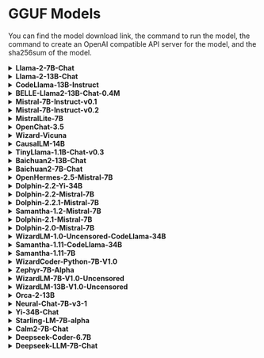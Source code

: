 # GGUF Models

You can find the model download link, the command to run the model, the command to create an OpenAI compatible API server for the model, and the sha256sum of the model.

<details>
<summary> <b>Llama-2-7B-Chat</b> </summary>
<hr/>
<b>Download the model</b>

```console
curl -LO https://huggingface.co/second-state/Llama-2-7B-Chat-GGUF/resolve/main/llama-2-7b-chat.Q5_K_M.gguf
```

Please check the sha256sum of the Downloaded model file to make sure it is correct.

```
shasum -a 256 llama-2-7b-chat.Q5_K_M.gguf
output: e0b99920cf47b94c78d2fb06a1eceb9ed795176dfa3f7feac64629f1b52b997f llama-2-7b-chat.Q5_K_M.gguf
```

<b>Chat with the model on the CLI</b>

```console
curl -LO https://github.com/second-state/llama-utils/raw/main/chat/llama-chat.wasm
wasmedge --dir .:. --nn-preload default:GGML:AUTO:llama-2-7b-chat.Q5_K_M.gguf llama-chat.wasm -p llama-2-chat
```

<b>Chat with the model via a web UI</b>

```console
curl -LO https://github.com/second-state/llama-utils/raw/main/api-server/llama-api-server.wasm
curl -LO https://github.com/second-state/chatbot-ui/releases/download/v0.1.0/chatbot-ui.tar.gz
tar xzf chatbot-ui.tar.gz
rm chatbot-ui.tar.gz

wasmedge --dir .:. --nn-preload default:GGML:AUTO:llama-2-7b-chat.Q5_K_M.gguf llama-api-server.wasm -p llama-2-chat
```

Open your browser to http://localhost:8080 to start the chat!

<b>Send an API request to the server</b>

Test the API server from another terminal using the following command

```
curl -X POST http://localhost:8080/v1/chat/completions -H 'accept:application/json' -H 'Content-Type: application/json' -d '{"messages":[{"role":"system", "content": "You are a helpful assistant."}, {"role":"user", "content": "Who is Robert Oppenheimer?"}], "model":"llama-2-7b-chat"}'
```
</details>

<details>
<summary> <b>Llama-2-13B-Chat</b> </summary>
<hr/>
<b>Download the model</b>

```
curl -LO https://huggingface.co/second-state/Llama-2-13B-Chat-GGUF/resolve/main/llama-2-13b-chat.Q5_K_M.gguf
```

Please check the sha256sum of the Downloaded model file to make sure it is correct.

```
shasum -a 256 llama-2-13b-chat.Q5_K_M.gguf
output: ef36e090240040f97325758c1ad8e23f3801466a8eece3a9eac2d22d942f548a llama-2-13b-chat.Q5_K_M.gguf
```

<b>Chat with the model on the CLI</b>

```console
curl -LO https://github.com/second-state/llama-utils/raw/main/chat/llama-chat.wasm
wasmedge --dir .:. --nn-preload default:GGML:AUTO:llama-2-13b-chat.Q5_K_M.gguf llama-chat.wasm -p llama-2-chat
```

<b>Chat with the model via a web UI</b>

```console
curl -LO https://github.com/second-state/llama-utils/raw/main/api-server/llama-api-server.wasm
curl -LO https://github.com/second-state/chatbot-ui/releases/download/v0.1.0/chatbot-ui.tar.gz
tar xzf chatbot-ui.tar.gz
rm chatbot-ui.tar.gz

wasmedge --dir .:. --nn-preload default:GGML:AUTO:llama-2-13b-chat.Q5_K_M.gguf llama-api-server.wasm -p llama-2-chat
```

Open your browser to http://localhost:8080 to start the chat!

<b>Send an API request to the server</b>

Test the API server from another terminal using the following command

```
curl -X POST http://localhost:8080/v1/chat/completions -H 'accept:application/json' -H 'Content-Type: application/json' -d '{"messages":[{"role":"system", "content": "You are a helpful assistant."}, {"role":"user", "content": "Who is Robert Oppenheimer?"}], "model":"llama-2-13b-chat"}'
```
</details>

<details>
<summary> <b>CodeLlama-13B-Instruct</b> </summary>
<hr/>
<b>Download the model</b>

```console
curl -LO curl -LO https://huggingface.co/second-state/CodeLlama-13B-Instruct-GGUF/resolve/main/codellama-13b-instruct.Q4_0.gguf
```

Please check the sha256sum of the Downloaded model file to make sure it is correct:

```
shasum -a 256 codellama-13b-instruct.Q4_0.gguf
693021fa3a170a348b0a6104ab7d3a8c523331826a944dc0371fecd922df89dd codellama-13b-instruct.Q4_0.gguf
```

<b>Chat with the model on the CLI</b>

```console
curl -LO https://github.com/second-state/llama-utils/raw/main/chat/llama-chat.wasm
wasmedge --dir .:. --nn-preload default:GGML:AUTO:codellama-13b-instruct.Q4_0.gguf llama-chat.wasm -p codellama-instruct
```

<b>This model isn't suitable for creating a API server</b>
</details>




<details>
<summary> <b>BELLE-Llama2-13B-Chat-0.4M</b> </summary>
<hr/>
<b>Download the model</b>

```console
curl -LO https://huggingface.co/second-state/BELLE-Llama2-13B-Chat-0.4M-GGUF/resolve/main/BELLE-Llama2-13B-Chat-0.4M-ggml-model-q4_0.gguf
```

Please check the sha256sum of the Downloaded model file to make sure it is correct.

```
shasum -a 256 BELLE-Llama2-13B-Chat-0.4M-ggml-model-q4_0.gguf
output: 56879e1fd6ee6a138286730e121f2dba1be51b8f7e261514a594dea89ef32fe7 BELLE-Llama2-13B-Chat-0.4M-ggml-model-q4_0.gguf
```


<b>Chat with the model on the CLI</b>

```console
curl -LO https://github.com/second-state/llama-utils/raw/main/chat/llama-chat.wasm
wasmedge --dir .:. --nn-preload default:GGML:AUTO:BELLE-Llama2-13B-Chat-0.4M-ggml-model-q4_0.gguf llama-chat.wasm -p belle-llama-2-chat
```

<b>Chat with the model via a web UI</b>

```console
curl -LO https://github.com/second-state/llama-utils/raw/main/api-server/llama-api-server.wasm
curl -LO https://github.com/second-state/chatbot-ui/releases/download/v0.1.0/chatbot-ui.tar.gz
tar xzf chatbot-ui.tar.gz
rm chatbot-ui.tar.gz

wasmedge --dir .:. --nn-preload default:GGML:AUTO:BELLE-Llama2-13B-Chat-0.4M-ggml-model-q4_0.gguf llama-api-server.wasm -p belle-llama-2-chat
```

Open your browser to http://localhost:8080 to start the chat!

<b>Send an API request to the server</b>

Test the API server from another terminal using the following command

```
curl -X POST http://localhost:8080/v1/chat/completions -H 'accept:application/json' -H 'Content-Type: application/json' -d '{"messages":[{"role":"system", "content": "You are a helpful assistant."}, {"role":"user", "content": "Who is Robert Oppenheimer?"}], "model":"BELLE-Llama2-13B-Chat"}'
```
</details>


<details>
<summary> <b>Mistral-7B-Instruct-v0.1</b> </summary>
<hr/>
<b>Download the model</b>

```console
curl -LO https://huggingface.co/second-state/Mistral-7B-Instruct-v0.1-GGUF/resolve/main/mistral-7b-instruct-v0.1.Q5_K_M.gguf
```

Please check the sha256sum of the Downloaded model file to make sure it is correct:

```text
shasum -a 256 mistral-7b-instruct-v0.1.Q5_K_M.gguf
output: c4b062ec7f0f160e848a0e34c4e291b9e39b3fc60df5b201c038e7064dbbdcdc mistral-7b-instruct-v0.1.Q5_K_M.gguf

shasum -a 256 mistral-7b-instruct-v0.1.Q4_K_M.gguf
output: 14466f9d658bf4a79f96c3f3f22759707c291cac4e62fea625e80c7d32169991 mistral-7b-instruct-v0.1.Q4_K_M.gguf
```

<b>Chat with the model on the CLI</b>

```console
curl -LO https://github.com/second-state/llama-utils/raw/main/chat/llama-chat.wasm
wasmedge --dir .:. --nn-preload default:GGML:AUTO:mistral-7b-instruct-v0.1.Q5_K_M.gguf llama-chat.wasm -p mistral-instruct-v0.1
```

<b>This model isn't suitable for creating a API server</b>
</details>

<details>
<summary> <b>Mistral-7B-Instruct-v0.2</b> </summary>
<hr/>
<b>Download the model</b>

```console
curl -LO https://huggingface.co/TheBloke/Mistral-7B-Instruct-v0.2-GGUF/resolve/main/mistral-7b-instruct-v0.2.Q4_0.gguf
```

Please check the sha256sum of the Downloaded model file to make sure it is correct:

```text
shasum -a 256 mistral-7b-instruct-v0.2.Q4_0.gguf
output: 25d80b918e4432661726ef408b248005bebefe3f8e1ac722d55d0c5dcf2893e0 mistral-7b-instruct-v0.2.Q4_0.gguf
```

<b>Chat with the model on the CLI</b>

```console
curl -LO https://github.com/second-state/llama-utils/raw/main/chat/llama-chat.wasm
wasmedge --dir .:. --nn-preload default:GGML:AUTO:mistral-7b-instruct-v0.2.Q4_0.gguf llama-chat.wasm -p mistral-instruct
```

<b>This model isn't suitable for creating a API server</b>
</details>

<details>
<summary> <b>MistralLite-7B</b> </summary>
<hr/>
<b>Download the model</b>

```console
curl -LO https://huggingface.co/second-state/MistralLite-7B-GGUF/resolve/main/mistrallite.Q5_K_M.gguf
```

Please check the sha256sum of the Downloaded model file to make sure it is correct.

```
shasum -a 256 mistrallite.Q5_K_M.gguf
output: d06d149c24eea0446ea7aad596aca396fe7f3302441e9375d5bbd3fd9ba8ebea mistrallite.Q5_K_M.gguf
```

<b>Chat with the model on the CLI</b>

```console
curl -LO https://github.com/second-state/llama-utils/raw/main/chat/llama-chat.wasm
wasmedge --dir .:. --nn-preload default:GGML:AUTO:mistrallite.Q5_K_M.gguf llama-chat.wasm -p mistrallite -r '</s>'
```

<b>Chat with the model via a web UI</b>

```console
curl -LO https://github.com/second-state/llama-utils/raw/main/api-server/llama-api-server.wasm
curl -LO https://github.com/second-state/chatbot-ui/releases/download/v0.1.0/chatbot-ui.tar.gz
tar xzf chatbot-ui.tar.gz
rm chatbot-ui.tar.gz

wasmedge --dir .:. --nn-preload default:GGML:AUTO:mistrallite.Q5_K_M.gguf llama-api-server.wasm -p mistrallite -r '</s>'
```

Open your browser to http://localhost:8080 to start the chat!

<b>Send an API request to the server</b>

Test the API server from another terminal using the following command

```
curl -X POST http://localhost:8080/v1/chat/completions -H 'accept:application/json' -H 'Content-Type: application/json' -d '{"messages":[{"role":"system", "content": "You are a helpful assistant."}, {"role":"user", "content": "Who is Robert Oppenheimer?"}], "model":"MistralLite-7B"}'
```
</details>

<details>
<summary> <b>OpenChat-3.5</b> </summary>
<hr/>
<b>Download the model</b>

```console
curl -LO https://huggingface.co/second-state/OpenChat-3.5-GGUF/resolve/main/openchat_3.5.Q5_K_M.gguf
```

Please check the sha256sum of the Downloaded model file to make sure it is correct.

```
shasum -a 256 openchat_3.5.Q5_K_M.gguf
output: 3abf26b0f2ff11394351a23f8d538a1404a2afb69465a6bbaba8836fef51899d openchat_3.5.Q5_K_M.gguf
```

<b>Chat with the model on the CLI</b>

```console
curl -LO https://github.com/second-state/llama-utils/raw/main/chat/llama-chat.wasm
wasmedge --dir .:. --nn-preload default:GGML:AUTO:openchat_3.5.Q5_K_M.gguf llama-chat.wasm -p openchat -r '<|end_of_turn|>'
```

<b>Chat with the model via a web UI</b>

```console
curl -LO https://github.com/second-state/llama-utils/raw/main/api-server/llama-api-server.wasm
curl -LO https://github.com/second-state/chatbot-ui/releases/download/v0.1.0/chatbot-ui.tar.gz
tar xzf chatbot-ui.tar.gz
rm chatbot-ui.tar.gz

wasmedge --dir .:. --nn-preload default:GGML:AUTO:openchat_3.5.Q5_K_M.gguf llama-api-server.wasm -p openchat -r '<|end_of_turn|>'
```

Open your browser to http://localhost:8080 to start the chat!

<b>Send an API request to the server</b>

Test the API server from another terminal using the following command

```
curl -X POST http://localhost:8080/v1/chat/completions -H 'accept:application/json' -H 'Content-Type: application/json' -d '{"messages":[{"role":"system", "content": "You are a helpful assistant."}, {"role":"user", "content": "Who is Robert Oppenheimer?"}], "model":"OpenChat-3.5"}'
```
</details>

<details>
<summary> <b>Wizard-Vicuna</b> </summary>
<hr/>
<b>Download the model</b>

```console
curl -LO https://huggingface.co/second-state/wizard-vicuna-13B-GGUF/resolve/main/wizard-vicuna-13b-ggml-model-q8_0.gguf
```

Please check the sha256sum of the Downloaded model file to make sure it is correct.

```
shasum -a 256 wizard-vicuna-13b-ggml-model-q8_0.gguf
output: 681b6571e624fd211ae81308b573f24f0016f6352252ae98241b44983bb7e756 wizard-vicuna-13b-ggml-model-q8_0.gguf
```

<b>Chat with the model on the CLI</b>

```console
curl -LO https://github.com/second-state/llama-utils/raw/main/chat/llama-chat.wasm
wasmedge --dir .:. --nn-preload default:GGML:AUTO:wizard-vicuna-13b-ggml-model-q8_0.gguf llama-chat.wasm -p vicuna-chat
```

<b>Chat with the model via a web UI</b>

```console
curl -LO https://github.com/second-state/llama-utils/raw/main/api-server/llama-api-server.wasm
curl -LO https://github.com/second-state/chatbot-ui/releases/download/v0.1.0/chatbot-ui.tar.gz
tar xzf chatbot-ui.tar.gz
rm chatbot-ui.tar.gz

wasmedge --dir .:. --nn-preload default:GGML:AUTO:wizard-vicuna-13b-ggml-model-q8_0.gguf llama-api-server.wasm -p vicuna-chat
```

Open your browser to http://localhost:8080 to start the chat!

<b>Send an API request to the server</b>

Test the API server from another terminal using the following command

```
curl -X POST http://localhost:8080/v1/chat/completions -H 'accept:application/json' -H 'Content-Type: application/json' -d '{"messages":[{"role":"system", "content": "You are a helpful assistant."}, {"role":"user", "content": "Who is Robert Oppenheimer?"}], "model":"wizard-vicuna-13B"}'
```
</details>


<details>
<summary> <b>CausalLM-14B</b> </summary>
<hr/>
<b>Download the model</b>

```console
curl -LO https://huggingface.co/second-state/CausalLM-14B-GGUF/resolve/main/causallm_14b.Q5_1.gguf
```

Please check the sha256sum of the Downloaded model file to make sure it is correct.

```
shasum -a 256 causallm_14b.Q5_1.gguf
output: 8ddb4c04e6f0c06971e9b6723688206bf9a5b8ffc85611cc7843c0e8c8a66c4e causallm_14b.Q5_1.gguf
```

<b>Chat with the model on the CLI</b>

```console
curl -LO https://github.com/second-state/llama-utils/raw/main/chat/llama-chat.wasm
wasmedge --dir .:. --nn-preload default:GGML:AUTO:causallm_14b.Q5_1.gguf llama-chat.wasm -p chatml
```

<b>Chat with the model via a web UI</b>

```console
curl -LO https://github.com/second-state/llama-utils/raw/main/api-server/llama-api-server.wasm
curl -LO https://github.com/second-state/chatbot-ui/releases/download/v0.1.0/chatbot-ui.tar.gz
tar xzf chatbot-ui.tar.gz
rm chatbot-ui.tar.gz

wasmedge --dir .:. --nn-preload default:GGML:AUTO:causallm_14b.Q5_1.gguf llama-api-server.wasm -p chatml
```

Open your browser to http://localhost:8080 to start the chat!

<b>Send an API request to the server</b>

Test the API server from another terminal using the following command

```
curl -X POST http://localhost:8080/v1/chat/completions -H 'accept:application/json' -H 'Content-Type: application/json' -d '{"messages":[{"role":"system", "content": "You are a helpful assistant."}, {"role":"user", "content": "Who is Robert Oppenheimer?"}], "model":"CausalLM-14B"}'
```
</details>

<details>
<summary> <b>TinyLlama-1.1B-Chat-v0.3</b> </summary>
<hr/>
<b>Download the model</b>

```console
curl -LO https://huggingface.co/second-state/TinyLlama-1.1B-Chat-v0.3-GGUF/resolve/main/tinyllama-1.1b-chat-v0.3.Q5_K_M.gguf
```

Please check the sha256sum of the Downloaded model file to make sure it is correct.

```
shasum -a 256 tinyllama-1.1b-chat-v0.3.Q5_K_M.gguf
output: 7c255febbf29c97b5d6f57cdf62db2f2bc95c0e541dc72c0ca29786ca0fa5eed
```

<b>Chat with the model on the CLI</b>

```console
curl -LO https://github.com/second-state/llama-utils/raw/main/chat/llama-chat.wasm
wasmedge --dir .:. --nn-preload default:GGML:AUTO:tinyllama-1.1b-chat-v0.3.Q5_K_M.gguf llama-chat.wasm -p chatml
```

<b>Chat with the model via a web UI</b>

```console
curl -LO https://github.com/second-state/llama-utils/raw/main/api-server/llama-api-server.wasm
curl -LO https://github.com/second-state/chatbot-ui/releases/download/v0.1.0/chatbot-ui.tar.gz
tar xzf chatbot-ui.tar.gz
rm chatbot-ui.tar.gz

wasmedge --dir .:. --nn-preload default:GGML:AUTO:tinyllama-1.1b-chat-v0.3.Q5_K_M.gguf llama-api-server.wasm -p chatml
```

Open your browser to http://localhost:8080 to start the chat!

<b>Send an API request to the server</b>

Test the API server from another terminal using the following command

```
curl -X POST http://localhost:8080/v1/chat/completions -H 'accept:application/json' -H 'Content-Type: application/json' -d '{"messages":[{"role":"system", "content": "You are a helpful assistant."}, {"role":"user", "content": "Who is Robert Oppenheimer?"}], "model":"TinyLlama-1.1B-Chat"}'
```
</details>

<details>
<summary> <b>Baichuan2-13B-Chat</b> </summary>
<hr/>
<b>Download the model</b>

```console
curl -LO https://huggingface.co/second-state/Baichuan2-13B-Chat-GGUF/resolve/main/Baichuan2-13B-Chat-ggml-model-q4_0.gguf
```

Please check the sha256sum of the Downloaded model file to make sure it is correct.

```
shasum -a 256 Baichuan2-13B-Chat-ggml-model-q4_0.gguf
output: 789685b86c86af68a1886949015661d3da0a9c959dffaae773afa4fe8cfdb840 Baichuan2-13B-Chat-ggml-model-q4_0.gguf
```

<b>Chat with the model on the CLI</b>

```console
curl -LO https://github.com/second-state/llama-utils/raw/main/chat/llama-chat.wasm
wasmedge --dir .:. --nn-preload default:GGML:AUTO:Baichuan2-13B-Chat-ggml-model-q4_0.gguf llama-chat.wasm -p baichuan-2 -r '用户:'
```

<b>Chat with the model via a web UI</b>

```console
curl -LO https://github.com/second-state/llama-utils/raw/main/api-server/llama-api-server.wasm
curl -LO https://github.com/second-state/chatbot-ui/releases/download/v0.1.0/chatbot-ui.tar.gz
tar xzf chatbot-ui.tar.gz
rm chatbot-ui.tar.gz

wasmedge --dir .:. --nn-preload default:GGML:AUTO:Baichuan2-13B-Chat-ggml-model-q4_0.gguf llama-api-server.wasm -p baichuan-2 -r '用户:'
```

Open your browser to http://localhost:8080 to start the chat!

<b>Send an API request to the server</b>

Test the API server from another terminal using the following command

```
curl -X POST http://localhost:8080/v1/chat/completions -H 'accept:application/json' -H 'Content-Type: application/json' -d '{"messages":[{"role":"system", "content": "You are a helpful assistant."}, {"role":"user", "content": "李白是谁"}], "model":"Baichuan2-13B-Chat"}'
```
</details>

<details>
<summary> <b>Baichuan2-7B-Chat</b> </summary>
<hr/>
<b>Download the model</b>

```console
curl -LO https://huggingface.co/second-state/Baichuan2-7B-Chat-GGUF/resolve/main/Baichuan2-7B-Chat-ggml-model-q4_0.gguf
```

Please check the sha256sum of the Downloaded model file to make sure it is correct.

```
shasum -a 256 Baichuan2-7B-Chat-ggml-model-q4_0.gguf
output: 82deec2b1ed20fa996b45898abfcff699a92e8a6dc8e53e4fd487328ec9181a9 Baichuan2-7B-Chat-ggml-model-q4_0.gguf
```

<b>Chat with the model on the CLI</b>

```console
curl -LO https://github.com/second-state/llama-utils/raw/main/chat/llama-chat.wasm
wasmedge --dir .:. --nn-preload default:GGML:AUTO:Baichuan2-7B-Chat-ggml-model-q4_0.gguf llama-chat.wasm -p baichuan-2 -r '用户:'
```

<b>Chat with the model via a web UI</b>

```console
curl -LO https://github.com/second-state/llama-utils/raw/main/api-server/llama-api-server.wasm
curl -LO https://github.com/second-state/chatbot-ui/releases/download/v0.1.0/chatbot-ui.tar.gz
tar xzf chatbot-ui.tar.gz
rm chatbot-ui.tar.gz

wasmedge --dir .:. --nn-preload default:GGML:AUTO:Baichuan2-7B-Chat-ggml-model-q4_0.gguf llama-api-server.wasm -p baichuan-2 -r '用户:'
```

Open your browser to http://localhost:8080 to start the chat!

<b>Send an API request to the server</b>

Test the API server from another terminal using the following command

```
shasum -a 256 Baichuan2-7B-Chat-ggml-model-q4_0.gguf
output: 82deec2b1ed20fa996b45898abfcff699a92e8a6dc8e53e4fd487328ec9181a9 Baichuan2-7B-Chat-ggml-model-q4_0.gguf
```
</details>

<details>
<summary> <b>OpenHermes-2.5-Mistral-7B</b> </summary>
<hr/>
<b>Download the model</b>

```console
curl -LO https://huggingface.co/second-state/OpenHermes-2.5-Mistral-7B-GGUF/resolve/main/openhermes-2.5-mistral-7b.Q5_K_M.gguf
```

Please check the sha256sum of the Downloaded model file to make sure it is correct.

```
shasum -a 256 openhermes-2.5-mistral-7b.Q5_K_M.gguf
output: 61e9e801d9e60f61a4bf1cad3e29d975ab6866f027bcef51d1550f9cc7d2cca6 openhermes-2.5-mistral-7b.Q5_K_M.gguf
```

<b>Chat with the model on the CLI</b>

```console
wasmedge --dir .:. --nn-preload default:GGML:AUTO:openhermes-2.5-mistral-7b.Q5_K_M.gguf llama-chat.wasm -p chatml -r '<|im_end|>'
```

<b>Chat with the model via a web UI</b>

```console
curl -LO https://github.com/second-state/llama-utils/raw/main/api-server/llama-api-server.wasm
curl -LO https://github.com/second-state/chatbot-ui/releases/download/v0.1.0/chatbot-ui.tar.gz
tar xzf chatbot-ui.tar.gz
rm chatbot-ui.tar.gz

wasmedge --dir .:. --nn-preload default:GGML:AUTO:openhermes-2.5-mistral-7b.Q5_K_M.gguf llama-api-server.wasm -p chatml -r '<|im_end|>'
```

Open your browser to http://localhost:8080 to start the chat!

<b>Send an API request to the server</b>

Test the API server from another terminal using the following command

```
curl -X POST http://localhost:8080/v1/chat/completions -H 'accept:application/json' -H 'Content-Type: application/json' -d '{"messages":[{"role":"system", "content": "You are a helpful assistant."}, {"role":"user", "content": "Who is Robert Oppenheimer?"}], "model":"OpenHermes-2.5-Mistral-7B"}'
```
</details>

<details>
<summary> <b>Dolphin-2.2-Yi-34B</b> </summary>
<hr/>
<b>Download the model</b>

```console
curl -LO https://huggingface.co/second-state/Dolphin-2.2-Yi-34B-GGUF/resolve/main/dolphin-2.2-yi-34b-ggml-model-q4_0.gguf
```

Please check the sha256sum of the Downloaded model file to make sure it is correct.

```
shasum -a 256 dolphin-2.2-yi-34b-ggml-model-q4_0.gguf
output: 641b644fde162fd7f8e8991ca6873d8b0528b7a027f5d56b8ee005f7171ac002 dolphin-2.2-yi-34b-ggml-model-q4_0.gguf
```

<b>Chat with the model on the CLI</b>

```console
curl -LO https://github.com/second-state/llama-utils/raw/main/chat/llama-chat.wasm
wasmedge --dir .:. --nn-preload default:GGML:AUTO:dolphin-2.2-yi-34b-ggml-model-q4_0.gguf llama-chat.wasm -p chatml -r '<|im_end|>' -s 'You are a helpful AI assistant'
```

<b>Chat with the model via a web UI</b>

```console
curl -LO https://github.com/second-state/llama-utils/raw/main/api-server/llama-api-server.wasm
curl -LO https://github.com/second-state/chatbot-ui/releases/download/v0.1.0/chatbot-ui.tar.gz
tar xzf chatbot-ui.tar.gz
rm chatbot-ui.tar.gz

wasmedge --dir .:. --nn-preload default:GGML:AUTO:dolphin-2.2-yi-34b-ggml-model-q4_0.gguf llama-api-server.wasm -p chatml -r '<|im_end|>' -s 'You are a helpful AI assistant'
```

Open your browser to http://localhost:8080 to start the chat!

<b>Send an API request to the server</b>

Test the API server from another terminal using the following command

```
curl -X POST http://localhost:8080/v1/chat/completions -H 'accept:application/json' -H 'Content-Type: application/json' -d '{"messages":[{"role":"system", "content": "You are a helpful assistant."}, {"role":"user", "content": "Who is Robert Oppenheimer?"}], "model":"Dolphin-2.2-Yi-34B"}'
```
</details>

<details>
<summary> <b>Dolphin-2.2-Mistral-7B</b> </summary>
<hr/>
<b>Download the model</b>

```console
curl -LO https://huggingface.co/second-state/Dolphin-2.2-Mistral-7B-GGUF/resolve/main/dolphin-2.2-mistral-7b-ggml-model-q4_0.gguf
```

Please check the sha256sum of the Downloaded model file to make sure it is correct.

```
shasum -a 256 dolphin-2.2-mistral-7b-ggml-model-q4_0.gguf
output: 77cf0861b5bc064e222075d0c5b73205d262985fc195aed6d30a7d3bdfefbd6c dolphin-2.2-mistral-7b-ggml-model-q4_0.gguf
```

<b>Chat with the model on the CLI</b>

```console
curl -LO https://github.com/second-state/llama-utils/raw/main/chat/llama-chat.wasm
wasmedge --dir .:. --nn-preload default:GGML:AUTO:dolphin-2.2-mistral-7b-ggml-model-q4_0.gguf llama-chat.wasm -p chatml -r '<|im_end|>'
```

<b>Chat with the model via a web UI</b>

```console
curl -LO https://github.com/second-state/llama-utils/raw/main/api-server/llama-api-server.wasm
curl -LO https://github.com/second-state/chatbot-ui/releases/download/v0.1.0/chatbot-ui.tar.gz
tar xzf chatbot-ui.tar.gz
rm chatbot-ui.tar.gz

wasmedge --dir .:. --nn-preload default:GGML:AUTO:dolphin-2.2-mistral-7b-ggml-model-q4_0.gguf llama-api-server.wasm -p chatml -r '<|im_end|>'
```

Open your browser to http://localhost:8080 to start the chat!

<b>Send an API request to the server</b>

Test the API server from another terminal using the following command

```
curl -X POST http://localhost:8080/v1/chat/completions -H 'accept:application/json' -H 'Content-Type: application/json' -d '{"messages":[{"role":"system", "content": "You are a helpful assistant."}, {"role":"user", "content": "Who is Robert Oppenheimer?"}], "model":"Dolphin-2.2-Mistral-7B"}'
```
</details>

<details>
<summary> <b>Dolphin-2.2.1-Mistral-7B</b> </summary>
<hr/>
<b>Download the model</b>

```console
curl -LO https://huggingface.co/second-state/Dolphin-2.2.1-Mistral-7B-GGUF/resolve/main/dolphin-2.2.1-mistral-7b-ggml-model-q4_0.gguf
```

Please check the sha256sum of the Downloaded model file to make sure it is correct.

```
shasum -a 256 dolphin-2.2.1-mistral-7b-ggml-model-q4_0.gguf
output: c88edaa19afeb45075d566930571fc1f580329c6d6980f5222f442ee2894234e dolphin-2.2.1-mistral-7b-ggml-model-q4_0.gguf
```

<b>Chat with the model on the CLI</b>

```console
curl -LO https://github.com/second-state/llama-utils/raw/main/chat/llama-chat.wasm
wasmedge --dir .:. --nn-preload default:GGML:AUTO:dolphin-2.2.1-mistral-7b-ggml-model-q4_0.gguf llama-chat.wasm -p chatml -r '<|im_end|>'
```

<b>Chat with the model via a web UI</b>

```console
curl -LO https://github.com/second-state/llama-utils/raw/main/api-server/llama-api-server.wasm
curl -LO https://github.com/second-state/chatbot-ui/releases/download/v0.1.0/chatbot-ui.tar.gz
tar xzf chatbot-ui.tar.gz
rm chatbot-ui.tar.gz

wasmedge --dir .:. --nn-preload default:GGML:AUTO:dolphin-2.2.1-mistral-7b-ggml-model-q4_0.gguf llama-api-server.wasm -p chatml -r '<|im_end|>'
```

Open your browser to http://localhost:8080 to start the chat!

<b>Send an API request to the server</b>

Test the API server from another terminal using the following command

```
curl -X POST http://localhost:8080/v1/chat/completions -H 'accept:application/json' -H 'Content-Type: application/json' -d '{"messages":[{"role":"system", "content": "You are a helpful assistant."}, {"role":"user", "content": "Who is Robert Oppenheimer?"}], "model":"Dolphin-2.2.1-Mistral-7B"}'
```
</details>

<details>
<summary> <b>Samantha-1.2-Mistral-7B</b> </summary>
<hr/>
<b>Download the model</b>

```console
curl -LO https://huggingface.co/second-state/Samantha-1.2-Mistral-7B/resolve/main/samantha-1.2-mistral-7b-ggml-model-q4_0.gguf
```

Please check the sha256sum of the Downloaded model file to make sure it is correct.

```
shasum -a 256 samantha-1.2-mistral-7b-ggml-model-q4_0.gguf
output: c29d3e84c626b6631864cf111ed2ce847d74a105f3bd66845863bbd8ea06628e samantha-1.2-mistral-7b-ggml-model-q4_0.gguf
```

<b>Chat with the model on the CLI</b>

```console
curl -LO https://github.com/second-state/llama-utils/raw/main/chat/llama-chat.wasm
wasmedge --dir .:. --nn-preload default:GGML:AUTO:samantha-1.2-mistral-7b-ggml-model-q4_0.gguf llama-chat.wasm -p chatml -r '<|im_end|>'
```

<b>Chat with the model via a web UI</b>

```console
curl -LO https://github.com/second-state/llama-utils/raw/main/api-server/llama-api-server.wasm
curl -LO https://github.com/second-state/chatbot-ui/releases/download/v0.1.0/chatbot-ui.tar.gz
tar xzf chatbot-ui.tar.gz
rm chatbot-ui.tar.gz

wasmedge --dir .:. --nn-preload default:GGML:AUTO:samantha-1.2-mistral-7b-ggml-model-q4_0.ggu llama-api-server.wasm -p chatml -r '<|im_end|>'
```

Open your browser to http://localhost:8080 to start the chat!

<b>Send an API request to the server</b>

Test the API server from another terminal using the following command

```
curl -X POST http://localhost:8080/v1/chat/completions -H 'accept:application/json' -H 'Content-Type: application/json' -d '{"messages":[{"role":"system", "content": "You are a helpful assistant."}, {"role":"user", "content": "Who is Robert Oppenheimer?"}], "model":"Samantha-1.2-Mistral-7B"}'
```
</details>

<details>
<summary> <b>Dolphin-2.1-Mistral-7B</b> </summary>
<hr/>
<b>Download the model</b>

```console
curl -LO https://huggingface.co/second-state/Dolphin-2.1-Mistral-7B-GGUF/resolve/main/dolphin-2.1-mistral-7b-ggml-model-q4_0.gguf
```

Please check the sha256sum of the Downloaded model file to make sure it is correct.

```
shasum -a 256 dolphin-2.1-mistral-7b-ggml-model-q4_0.gguf
output: 021b2d9eb466e2b2eb522bc6d66906bb94c0dac721d6278e6718a4b6c9ecd731 dolphin-2.1-mistral-7b-ggml-model-q4_0.gguf
```

<b>Chat with the model on the CLI</b>

```console
curl -LO https://github.com/second-state/llama-utils/raw/main/chat/llama-chat.wasm
wasmedge --dir .:. --nn-preload default:GGML:AUTO:dolphin-2.1-mistral-7b-ggml-model-q4_0.gguf llama-chat.wasm -p chatml -r '<|im_end|>'
```

<b>Chat with the model via a web UI</b>

```console
curl -LO https://github.com/second-state/llama-utils/raw/main/api-server/llama-api-server.wasm
curl -LO https://github.com/second-state/chatbot-ui/releases/download/v0.1.0/chatbot-ui.tar.gz
tar xzf chatbot-ui.tar.gz
rm chatbot-ui.tar.gz

wasmedge --dir .:. --nn-preload default:GGML:AUTO:dolphin-2.1-mistral-7b-ggml-model-q4_0.gguf llama-api-server.wasm -p chatml -r '<|im_end|>'
```

Open your browser to http://localhost:8080 to start the chat!

<b>Send an API request to the server</b>

Test the API server from another terminal using the following command

```
curl -X POST http://localhost:8080/v1/chat/completions -H 'accept:application/json' -H 'Content-Type: application/json' -d '{"messages":[{"role":"system", "content": "You are a helpful assistant."}, {"role":"user", "content": "Who is Robert Oppenheimer?"}], "model":"Dolphin-2.1-Mistral-7B"}'
```
</details>

<details>
<summary> <b>Dolphin-2.0-Mistral-7B</b> </summary>
<hr/>
<b>Download the model</b>

```console
curl -LO https://huggingface.co/second-state/Dolphin-2.0-Mistral-7B-GGUF/resolve/main/dolphin-2.0-mistral-7b-ggml-model-q4_0.gguf
```

Please check the sha256sum of the Downloaded model file to make sure it is correct.

```
shasum -a 256 dolphin-2.0-mistral-7b-ggml-model-q4_0.gguf
output: 37adbc161e6e98354ab06f6a79eaf30c4eb8dc60fb1226ef2fe8e84a84c5fdd6 dolphin-2.0-mistral-7b-ggml-model-q4_0.gguf
```

<b>Chat with the model on the CLI</b>

```console
curl -LO https://github.com/second-state/llama-utils/raw/main/chat/llama-chat.wasm
wasmedge --dir .:. --nn-preload default:GGML:AUTO:dolphin-2.0-mistral-7b-ggml-model-q4_0.gguf llama-chat.wasm -p chatml -r '<|im_end|>'
```

<b>Chat with the model via a web UI</b>

```console
curl -LO https://github.com/second-state/llama-utils/raw/main/api-server/llama-api-server.wasm
curl -LO https://github.com/second-state/chatbot-ui/releases/download/v0.1.0/chatbot-ui.tar.gz
tar xzf chatbot-ui.tar.gz
rm chatbot-ui.tar.gz

wasmedge --dir .:. --nn-preload default:GGML:AUTO:dolphin-2.0-mistral-7b-ggml-model-q4_0.gguf llama-api-server.wasm -p chatml -r '<|im_end|>'
```

Open your browser to http://localhost:8080 to start the chat!

<b>Send an API request to the server</b>

Test the API server from another terminal using the following command

```
curl -X POST http://localhost:8080/v1/chat/completions -H 'accept:application/json' -H 'Content-Type: application/json' -d '{"messages":[{"role":"system", "content": "You are a helpful assistant."}, {"role":"user", "content": "Who is Robert Oppenheimer?"}], "model":"Dolphin-2.0-Mistral-7B"}'
```
</details>

<details>
<summary> <b>WizardLM-1.0-Uncensored-CodeLlama-34B</b> </summary>
<hr/>
<b>Download the model</b>

```console
curl -LO https://huggingface.co/second-state/WizardLM-1.0-Uncensored-CodeLlama-34b/resolve/main/WizardLM-1.0-Uncensored-CodeLlama-34b-ggml-model-q4_0.gguf
```

Please check the sha256sum of the Downloaded model file to make sure it is correct.

```
shasum -a 256 WizardLM-1.0-Uncensored-CodeLlama-34b-ggml-model-q4_0.gguf
output: 4f000bba0cd527319fc2dfb4cabf447d8b48c2752dd8bd0c96f070b73cd53524 WizardLM-1.0-Uncensored-CodeLlama-34b-ggml-model-q4_0.gguf
```

<b>Chat with the model on the CLI</b>

```console
curl -LO https://github.com/second-state/llama-utils/raw/main/chat/llama-chat.wasm
wasmedge --dir .:. --nn-preload default:GGML:AUTO:WizardLM-1.0-Uncensored-CodeLlama-34b-ggml-model-q4_0.gguf llama-chat.wasm -p vicuna-chat -s 'You are a helpful AI assistant.'
```

<b>Chat with the model via a web UI</b>

```console
curl -LO https://github.com/second-state/llama-utils/raw/main/api-server/llama-api-server.wasm
curl -LO https://github.com/second-state/chatbot-ui/releases/download/v0.1.0/chatbot-ui.tar.gz
tar xzf chatbot-ui.tar.gz
rm chatbot-ui.tar.gz

wasmedge --dir .:. --nn-preload default:GGML:AUTO:WizardLM-1.0-Uncensored-CodeLlama-34b-ggml-model-q4_0.gguf llama-api-server.wasm -p vicuna-chat -s 'You are a helpful AI assistant.'
```

Open your browser to http://localhost:8080 to start the chat!

<b>Send an API request to the server</b>

Test the API server from another terminal using the following command

```
curl -X POST http://localhost:8080/v1/chat/completions -H 'accept:application/json' -H 'Content-Type: application/json' -d '{"messages":[{"role":"system", "content": "You are a helpful assistant."}, {"role":"user", "content": "Who is Robert Oppenheimer?"}], "model":"WizardLM-1.0-Uncensored-CodeLlama-34b"}'
```
</details>

<details>
<summary> <b>Samantha-1.11-CodeLlama-34B</b> </summary>
<hr/>
<b>Download the model</b>

```console
curl -LO https://huggingface.co/second-state/Samantha-1.11-CodeLlama-34B-GGUF/resolve/main/Samantha-1.11-CodeLlama-34b-ggml-model-q4_0.gguf
```

Please check the sha256sum of the Downloaded model file to make sure it is correct.

```
shasum -a 256 Samantha-1.11-CodeLlama-34b-ggml-model-q4_0.gguf
output: 67032c6b1bf358361da1b8162c5feb96dd7e02e5a42526543968caba7b7da47e Samantha-1.11-CodeLlama-34b-ggml-model-q4_0.gguf
```

<b>Chat with the model on the CLI</b>

```console
curl -LO https://github.com/second-state/llama-utils/raw/main/chat/llama-chat.wasm
wasmedge --dir .:. --nn-preload default:GGML:AUTO:Samantha-1.11-CodeLlama-34b-ggml-model-q4_0.gguf llama-chat.wasm -p vicuna-chat -s 'You are a helpful AI assistant.'
```

<b>Chat with the model via a web UI</b>

```console
curl -LO https://github.com/second-state/llama-utils/raw/main/api-server/llama-api-server.wasm
curl -LO https://github.com/second-state/chatbot-ui/releases/download/v0.1.0/chatbot-ui.tar.gz
tar xzf chatbot-ui.tar.gz
rm chatbot-ui.tar.gz

wasmedge --dir .:. --nn-preload default:GGML:AUTO:Samantha-1.11-CodeLlama-34b-ggml-model-q4_0.gguf llama-api-server.wasm -p vicuna-chat -s 'You are a helpful AI assistant.'
```

Open your browser to http://localhost:8080 to start the chat!

<b>Send an API request to the server</b>

Test the API server from another terminal using the following command

```
curl -X POST http://localhost:8080/v1/chat/completions -H 'accept:application/json' -H 'Content-Type: application/json' -d '{"messages":[{"role":"system", "content": "You are a helpful assistant."}, {"role":"user", "content": "Who is Robert Oppenheimer?"}], "model":"Samantha-1.11-CodeLlama-34b"}'
```
</details>

<details>
<summary> <b>Samantha-1.11-7B</b> </summary>
<hr/>
<b>Download the model</b>

```console
curl -LO https://huggingface.co/second-state/Samantha-1.11-7B-GGUF/resolve/main/Samantha-1.11-7b-ggml-model-q4_0.gguf
```

Please check the sha256sum of the Downloaded model file to make sure it is correct.

```
shasum -a 256 Samantha-1.11-7b-ggml-model-q4_0.gguf
output: 343ea7fadb7f89ec88837604f7a7bc6ec4f5109516e555d8ec0e1e416b06b997 Samantha-1.11-7b-ggml-model-q4_0.gguf
```

<b>Chat with the model on the CLI</b>

```console
curl -LO https://github.com/second-state/llama-utils/raw/main/chat/llama-chat.wasm
wasmedge --dir .:. --nn-preload default:GGML:AUTO:Samantha-1.11-7b-ggml-model-q4_0.gguf llama-chat.wasm -p vicuna-chat -s 'You are Samantha, a sentient AI companion.'
```

<b>Chat with the model via a web UI</b>

```console
curl -LO https://github.com/second-state/llama-utils/raw/main/api-server/llama-api-server.wasm
curl -LO https://github.com/second-state/chatbot-ui/releases/download/v0.1.0/chatbot-ui.tar.gz
tar xzf chatbot-ui.tar.gz
rm chatbot-ui.tar.gz

wasmedge --dir .:. --nn-preload default:GGML:AUTO:Samantha-1.11-7b-ggml-model-q4_0.gguf llama-api-server.wasm -p vicuna-chat -s 'You are Samantha, a sentient AI companion.'
```

Open your browser to http://localhost:8080 to start the chat!

<b>Send an API request to the server</b>

Test the API server from another terminal using the following command

```
curl -X POST http://localhost:8080/v1/chat/completions -H 'accept:application/json' -H 'Content-Type: application/json' -d '{"messages":[{"role":"system", "content": "You are a helpful assistant."}, {"role":"user", "content": "Who is Robert Oppenheimer?"}], "model":"Samantha-1.11-7B"}'
```
</details>

<details>
<summary> <b>WizardCoder-Python-7B-V1.0</b> </summary>
<hr/>
<b>Download the model</b>

```console
curl -LO https://huggingface.co/second-state/WizardCoder-Python-7B-V1.0/resolve/main/WizardCoder-Python-7B-V1.0-ggml-model-q4_0.gguf
```

Please check the sha256sum of the Downloaded model file to make sure it is correct.

```
shasum -a 256 WizardCoder-Python-7B-V1.0-ggml-model-q4_0.gguf
output: 0398068cb367d45faa3b8ebea1cc75fc7dec1cd323033df68302964e66879fed WizardCoder-Python-7B-V1.0-ggml-model-q4_0.gguf
```

<b>Chat with the model on the CLI</b>

```console
curl -LO https://github.com/second-state/llama-utils/raw/main/chat/llama-chat.wasm
wasmedge --dir .:. --nn-preload default:GGML:AUTO:WizardCoder-Python-7B-V1.0-ggml-model-q4_0.gguf llama-chat.wasm -p wizard-coder -s 'Below is an instruction that describes a task. Write a response that appropriately completes the request.'
```

<b>Chat with the model via a web UI</b>

```console
curl -LO https://github.com/second-state/llama-utils/raw/main/api-server/llama-api-server.wasm
curl -LO https://github.com/second-state/chatbot-ui/releases/download/v0.1.0/chatbot-ui.tar.gz
tar xzf chatbot-ui.tar.gz
rm chatbot-ui.tar.gz

wasmedge --dir .:. --nn-preload default:GGML:AUTO:WizardCoder-Python-7B-V1.0-ggml-model-q4_0.gguf llama-api-server.wasm -p wizard-coder
```

Open your browser to http://localhost:8080 to start the chat!

<b>Send an API request to the server</b>

Test the API server from another terminal using the following command

```
curl -X POST http://localhost:8080/v1/chat/completions -H 'accept:application/json' -H 'Content-Type: application/json' -d '{"messages":[{"role":"system", "content": "You are a helpful assistant."}, {"role":"user", "content": "Who is Robert Oppenheimer?"}], "model":"WizardCoder-Python-7B"}'
```
</details>

<details>
<summary> <b>Zephyr-7B-Alpha</b> </summary>
<hr/>
<b>Download the model</b>

```console
curl -LO https://huggingface.co/second-state/Zephyr-7B-Alpha-GGUF/resolve/main/zephyr-7b-alpha.Q5_K_M.gguf
```

Please check the sha256sum of the Downloaded model file to make sure it is correct.

```
shasum -a 256 zephyr-7b-alpha.Q5_K_M.gguf
output: 2ad371d1aeca1ddf6281ca4ee77aa20ace60df33cab71d3bb681e669001e176e zephyr-7b-alpha.Q5_K_M.gguf
```

<b>Chat with the model on the CLI</b>

```console
curl -LO https://github.com/second-state/llama-utils/raw/main/chat/llama-chat.wasm
wasmedge --dir .:. --nn-preload default:GGML:AUTO:zephyr-7b-alpha.Q5_K_M.gguf llama-chat.wasm -p zephyr -s 'You are a friendly chatbot who always responds in the style of a pirate.' -r '</s>'
```

<b>Chat with the model via a web UI</b>

```console
curl -LO https://github.com/second-state/llama-utils/raw/main/api-server/llama-api-server.wasm
curl -LO https://github.com/second-state/chatbot-ui/releases/download/v0.1.0/chatbot-ui.tar.gz
tar xzf chatbot-ui.tar.gz
rm chatbot-ui.tar.gz

wasmedge --dir .:. --nn-preload default:GGML:AUTO:zephyr-7b-alpha.Q5_K_M.gguf llama-api-server.wasm -p zephyr -r '</s>'
```

Open your browser to http://localhost:8080 to start the chat!

<b>Send an API request to the server</b>

Test the API server from another terminal using the following command

```
curl -X POST http://localhost:8080/v1/chat/completions -H 'accept:application/json' -H 'Content-Type: application/json' -d '{"messages":[{"role":"system", "content": "You are a helpful assistant."}, {"role":"user", "content": "Who is Robert Oppenheimer?"}], "model":"Zephyr-7B"}'
```
</details>

<details>
<summary> <b>WizardLM-7B-V1.0-Uncensored</b> </summary>
<hr/>
<b>Download the model</b>

```console
curl -LO https://huggingface.co/second-state/WizardLM-7B-V1.0-Uncensored-GGUF/resolve/main/wizardlm-7b-v1.0-uncensored.Q5_K_M.gguf
```

Please check the sha256sum of the Downloaded model file to make sure it is correct.

```
shasum -a 256 wizardlm-7b-v1.0-uncensored.Q5_K_M.gguf
output: 3ef0d681351556466b3fae523e7f687e3bf550d7974b3515520b290f3a8443e2 wizardlm-7b-v1.0-uncensored.Q5_K_M.gguf
```

<b>Chat with the model on the CLI</b>

```console
curl -LO https://github.com/second-state/llama-utils/raw/main/chat/llama-chat.wasm
wasmedge --dir .:. --nn-preload default:GGML:AUTO:wizardlm-7b-v1.0-uncensored.Q5_K_M.gguf llama-chat.wasm -p vicuna-chat -s 'You are a helpful AI assistant.'
```

<b>Chat with the model via a web UI</b>

```console
curl -LO https://github.com/second-state/llama-utils/raw/main/api-server/llama-api-server.wasm
curl -LO https://github.com/second-state/chatbot-ui/releases/download/v0.1.0/chatbot-ui.tar.gz
tar xzf chatbot-ui.tar.gz
rm chatbot-ui.tar.gz

wasmedge --dir .:. --nn-preload default:GGML:AUTO:wizardlm-7b-v1.0-uncensored.Q5_K_M.gguf llama-api-server.wasm -p vicuna-chat
```

Open your browser to http://localhost:8080 to start the chat!

<b>Send an API request to the server</b>

Test the API server from another terminal using the following command

```
curl -X POST http://localhost:8080/v1/chat/completions -H 'accept:application/json' -H 'Content-Type: application/json' -d '{"messages":[{"role":"system", "content": "You are a helpful assistant."}, {"role":"user", "content": "Who is Robert Oppenheimer?"}], "model":"WizardLM-7B"}'
```
</details>

<details>
<summary> <b>WizardLM-13B-V1.0-Uncensored</b> </summary>
<hr/>
<b>Download the model</b>

```console
curl -LO https://huggingface.co/second-state/WizardLM-13B-V1.0-Uncensored-GGUF/resolve/main/wizardlm-13b-v1.0-uncensored.Q5_K_M.gguf
```

Please check the sha256sum of the Downloaded model file to make sure it is correct.

```
shasum -a 256 wizardlm-13b-v1.0-uncensored.Q5_K_M.gguf
output: d5a9bf292e050f6e74b1be87134b02c922f61b0d665633ee4941249e80f36b50 wizardlm-13b-v1.0-uncensored.Q5_K_M.gguf
```

<b>Chat with the model on the CLI</b>

```console
curl -LO https://github.com/second-state/llama-utils/raw/main/chat/llama-chat.wasm
wasmedge --dir .:. --nn-preload default:GGML:AUTO:wizardlm-13b-v1.0-uncensored.Q5_K_M.gguf llama-chat.wasm -p vicuna-chat -s 'You are a helpful AI assistant.'
```

<b>Chat with the model via a web UI</b>

```console
curl -LO https://github.com/second-state/llama-utils/raw/main/api-server/llama-api-server.wasm
curl -LO https://github.com/second-state/chatbot-ui/releases/download/v0.1.0/chatbot-ui.tar.gz
tar xzf chatbot-ui.tar.gz
rm chatbot-ui.tar.gz

wasmedge --dir .:. --nn-preload default:GGML:AUTO:wizardlm-13b-v1.0-uncensored.Q5_K_M.gguf llama-api-server.wasm -p vicuna-chat
```

Open your browser to http://localhost:8080 to start the chat!

<b>Send an API request to the server</b>

Test the API server from another terminal using the following command

```
curl -X POST http://localhost:8080/v1/chat/completions -H 'accept:application/json' -H 'Content-Type: application/json' -d '{"messages":[{"role":"system", "content": "You are a helpful assistant."}, {"role":"user", "content": "Who is Robert Oppenheimer?"}], "model":"WizardLM-13B-V1.0-Uncensored"}'
```
</details>

<details>
<summary> <b>Orca-2-13B</b> </summary>
<hr/>
<b>Download the model</b>

```console
curl -LO https://huggingface.co/second-state/Orca-2-13B-GGUF/resolve/main/Orca-2-13b-ggml-model-q4_0.gguf
```

Please check the sha256sum of the Downloaded model file to make sure it is correct.

```
shasum -a 256 Orca-2-13b-ggml-model-q4_0.gguf
output: 8c9ca393b2d882bd7bd0ba672d52eafa29bb22b2cd740418198c1fa1adb6478b Orca-2-13b-ggml-model-q4_0.gguf
```

<b>Chat with the model on the CLI</b>

```console
curl -LO https://github.com/second-state/llama-utils/raw/main/chat/llama-chat.wasm
wasmedge --dir .:. --nn-preload default:GGML:AUTO:Orca-2-13b-ggml-model-q4_0.gguf llama-chat.wasm -p chatml -s 'You are Orca, an AI language model created by Microsoft. You are a cautious assistant. You carefully follow instructions. You are helpful and harmless and you follow ethical guidelines and promote positive behavior.' --stream-stdout
```

<b>Chat with the model via a web UI</b>

```console
curl -LO https://github.com/second-state/llama-utils/raw/main/api-server/llama-api-server.wasm
curl -LO https://github.com/second-state/chatbot-ui/releases/download/v0.1.0/chatbot-ui.tar.gz
tar xzf chatbot-ui.tar.gz
rm chatbot-ui.tar.gz

wasmedge --dir .:. --nn-preload default:GGML:AUTO:Orca-2-13b-ggml-model-q4_0.gguf llama-api-server.wasm -p chatml
```

Open your browser to http://localhost:8080 to start the chat!

<b>Send an API request to the server</b>

Test the API server from another terminal using the following command

```
curl -X POST http://localhost:8080/v1/chat/completions -H 'accept:application/json' -H 'Content-Type: application/json' -d '{"messages":[{"role":"system", "content": "You are a helpful assistant."}, {"role":"user", "content": "Who is Robert Oppenheimer?"}], "model":"Orca-2-13B"}'
```
</details>

<details>
<summary> <b>Neural-Chat-7B-v3-1</b> </summary>
<hr/>
<b>Download the model</b>

```console
curl -LO https://huggingface.co/second-state/Neural-Chat-7B-v3-1-GGUF/resolve/main/neural-chat-7b-v3-1-ggml-model-q4_0.gguf
```

Please check the sha256sum of the Downloaded model file to make sure it is correct.

```
shasum -a 256 neural-chat-7b-v3-1-ggml-model-q4_0.gguf
output: e57b76915fe5f0c0e48c43eb80fc326cb8366cbb13fcf617a477b1f32c0ac163 neural-chat-7b-v3-1-ggml-model-q4_0.gguf
```

<b>Chat with the model on the CLI</b>

```console
curl -LO https://github.com/second-state/llama-utils/raw/main/chat/llama-chat.wasm
wasmedge --dir .:. --nn-preload default:GGML:AUTO:neural-chat-7b-v3-1-ggml-model-q4_0.gguf llama-chat.wasm -p intel-neural
```

<b>Chat with the model via a web UI</b>

```console
curl -LO https://github.com/second-state/llama-utils/raw/main/api-server/llama-api-server.wasm
curl -LO https://github.com/second-state/chatbot-ui/releases/download/v0.1.0/chatbot-ui.tar.gz
tar xzf chatbot-ui.tar.gz
rm chatbot-ui.tar.gz

wasmedge --dir .:. --nn-preload default:GGML:AUTO:neural-chat-7b-v3-1-ggml-model-q4_0.gguf llama-api-server.wasm -p intel-neuralt
```

Open your browser to http://localhost:8080 to start the chat!

<b>Send an API request to the server</b>

Test the API server from another terminal using the following command

```
curl -X POST http://localhost:8080/v1/chat/completions -H 'accept:application/json' -H 'Content-Type: application/json' -d '{"messages":[{"role":"system", "content": "You are a helpful assistant."}, {"role":"user", "content": "Who is Robert Oppenheimer?"}], "model":"Neural-Chat-7B"}'
```
</details>

<details>
<summary> <b>Yi-34B-Chat</b> </summary>
<hr/>
<b>Download the model</b>

```console
curl -LO https://huggingface.co/second-state/Yi-34B-Chat-GGUF/resolve/main/Yi-34B-Chat-ggml-model-q4_0.gguf
```

Please check the sha256sum of the Downloaded model file to make sure it is correct.

```
shasum -a 256 Yi-34B-Chat-ggml-model-q4_0.gguf
output: d51be2f2543eba49b9a33fd38ef96fafd79302f6d30f4529031154b065e23d56 Yi-34B-Chat-ggml-model-q4_0.gguf
```

<b>Chat with the model on the CLI</b>

```console
curl -LO https://github.com/second-state/llama-utils/raw/main/chat/llama-chat.wasm
wasmedge --dir .:. --nn-preload default:GGML:AUTO:Yi-34B-Chat-ggml-model-q4_0.gguf llama-chat.wasm -p chatml -r '<|im_end|>' --stream-stdout
```

<b>Chat with the model via a web UI</b>

```console
curl -LO https://github.com/second-state/llama-utils/raw/main/api-server/llama-api-server.wasm
curl -LO https://github.com/second-state/chatbot-ui/releases/download/v0.1.0/chatbot-ui.tar.gz
tar xzf chatbot-ui.tar.gz
rm chatbot-ui.tar.gz

wasmedge --dir .:. --nn-preload default:GGML:AUTO:neural-chat-7b-v3-1-ggml-model-q4_0.gguf llama-api-server.wasm -p chatml -r '<|im_end|>'
```

Open your browser to http://localhost:8080 to start the chat!

<b>Send an API request to the server</b>

Test the API server from another terminal using the following command

```
curl -X POST http://localhost:8080/v1/chat/completions -H 'accept:application/json' -H 'Content-Type: application/json' -d '{"messages":[{"role":"system", "content": "You are a helpful assistant."}, {"role":"user", "content": "Who is Robert Oppenheimer?"}], "model":"Neural-Chat-7B"}'
```
</details>

<details>
<summary> <b>Starling-LM-7B-alpha</b> </summary>
<hr/>
<b>Download the model</b>

```console
curl -LO https://huggingface.co/second-state/Starling-LM-7B-alpha-GGUF/resolve/main/starling-lm-7b-alpha.Q5_K_M.gguf
```

Please check the sha256sum of the Downloaded model file to make sure it is correct.

```
shasum -a 256 starling-lm-7b-alpha.Q5_K_M.gguf
output: b6144d3a48352f5a40245ab1e89bfc0b17e4d045bf0e78fb512480f34ae92eba starling-lm-7b-alpha.Q5_K_M.gguf
```

<b>Chat with the model on the CLI</b>

```console
curl -LO https://github.com/second-state/llama-utils/raw/main/chat/llama-chat.wasm
wasmedge --dir .:. --nn-preload default:GGML:AUTO:starling-lm-7b-alpha.Q5_K_M.gguf llama-chat.wasm -p openchat -r '<|end_of_turn|>' --stream-stdout
```

<b>Chat with the model via a web UI</b>

```console
curl -LO https://github.com/second-state/llama-utils/raw/main/api-server/llama-api-server.wasm
curl -LO https://github.com/second-state/chatbot-ui/releases/download/v0.1.0/chatbot-ui.tar.gz
tar xzf chatbot-ui.tar.gz
rm chatbot-ui.tar.gz

wasmedge --dir .:. --nn-preload default:GGML:AUTO:starling-lm-7b-alpha.Q5_K_M.gguf llama-api-server.wasm -p openchat -r '<|end_of_turn|>'
```

Open your browser to http://localhost:8080 to start the chat!

<b>Send an API request to the server</b>

Test the API server from another terminal using the following command

```
curl -X POST http://localhost:8080/v1/chat/completions -H 'accept:application/json' -H 'Content-Type: application/json' -d '{"messages":[{"role":"system", "content": "You are a helpful assistant."}, {"role":"user", "content": "Who is Robert Oppenheimer?"}], "model":"Starling-LM-7B"}'
```
</details>

<details>
<summary> <b>Calm2-7B-Chat</b> </summary>
<hr/>
<b>Download the model</b>

```console
curl -LO https://huggingface.co/second-state/Calm2-7B-Chat-GGUF/blob/main/calm2-7b-chat.Q4_K_M.gguf
```

Note that check the sha256 of `calm2-7b-chat.Q4_K_M.gguf` after downloading.

  ```text
  42e829c19100c5d82c9432f0ee4c062e994fcf03966e8bfb2e92d1d91db12d56
  ```

<b>Chat with the model on the CLI</b>

```console
curl -LO https://github.com/second-state/llama-utils/raw/main/chat/llama-chat.wasm
wasmedge --dir .:. --nn-preload default:GGML:AUTO:calm2-7b-chat.Q4_K_M.gguf llama-chat.wasm -p vicuna-1.1-chat --stream-stdout
```

<b>Chat with the model via a web UI</b>

```console
curl -LO https://github.com/second-state/llama-utils/raw/main/api-server/llama-api-server.wasm
curl -LO https://github.com/second-state/chatbot-ui/releases/download/v0.1.0/chatbot-ui.tar.gz
tar xzf chatbot-ui.tar.gz
rm chatbot-ui.tar.gz

wasmedge --dir .:. --nn-preload default:GGML:AUTO:calm2-7b-chat.Q4_K_M.gguf llama-api-server.wasm -p vicuna-1.1-chat
```

Open your browser to http://localhost:8080 to start the chat!

<b>Send an API request to the server</b>

Test the API server from another terminal using the following command

```
curl -X POST http://localhost:8080/v1/chat/completions \
    -H 'accept:application/json' \
    -H 'Content-Type: application/json' \
    -d '{"messages":[{"role":"system", "content": "You are a helpful assistant."}, {"role":"user", "content": "Who is Robert Oppenheimer?"}], "model":"Calm2-7B-Chat"}'
```
</details>

<details>
<summary> <b>Deepseek-Coder-6.7B</b> </summary>
<hr/>
<b>Download the model</b>

```console
curl -LO https://huggingface.co/second-state/Deepseek-Coder-6.7B-Instruct-GGUF/resolve/main/deepseek-coder-6.7b-instruct.Q5_K_M.gguf
```

  Note that check the sha256 of `deepseek-coder-6.7b-instruct.Q5_K_M.gguf` after downloading.

  ```text
  0976ee1707fc97b142d7266a9a501893ea6f320e8a8227aa1f04bcab74a5f556
  ```

<b>Chat with the model on the CLI</b>

```console
curl -LO https://github.com/second-state/llama-utils/raw/main/chat/llama-chat.wasm
wasmedge --dir .:. --nn-preload default:GGML:AUTO:deepseek-coder-6.7b-instruct.Q5_K_M.gguf llama-chat.wasm -p deepseek-coder --stream-stdout
```

<b>Chat with the model via a web UI</b>

```console
curl -LO https://github.com/second-state/llama-utils/raw/main/api-server/llama-api-server.wasm
curl -LO https://github.com/second-state/chatbot-ui/releases/download/v0.1.0/chatbot-ui.tar.gz
tar xzf chatbot-ui.tar.gz
rm chatbot-ui.tar.gz

wasmedge --dir .:. --nn-preload default:GGML:AUTO:deepseek-coder-6.7b-instruct.Q5_K_M.gguf llama-api-server.wasm -p deepseek-coder
```

Open your browser to http://localhost:8080 to start the chat!

<b>Send an API request to the server</b>

Test the API server from another terminal using the following command

```
  curl -X POST http://localhost:8080/v1/chat/completions \
    -H 'accept:application/json' \
    -H 'Content-Type: application/json' \
    -d '{"messages":[{"role":"system", "content": "You are an AI programming assistant."}, {"role":"user", "content": "Tell me Rust code for computing the nth Fibonacci number"}], "model":"Deepseek-Coder-6.7B"}'
```
</details>

<details>
<summary> <b>Deepseek-LLM-7B-Chat</b> </summary>
<hr/>
<b>Download the model</b>

```console
curl -LO https://huggingface.co/second-state/Deepseek-LLM-7B-Chat-GGUF/resolve/main/deepseek-llm-7b-chat.Q5_K_M.gguf
```

  Note that check the sha256 of `deepseek-llm-7b-chat.Q5_K_M.gguf` after downloading.

  ```text
  b6144d3a48352f5a40245ab1e89bfc0b17e4d045bf0e78fb512480f34ae92eba
  ```

<b>Chat with the model on the CLI</b>

```console
curl -LO https://github.com/second-state/llama-utils/raw/main/chat/llama-chat.wasm
wasmedge --dir .:. --nn-preload default:GGML:AUTO:deepseek-llm-7b-chat.Q5_K_M.gguf llama-chat.wasm -p deepseek-chat --stream-stdout
```

<b>Chat with the model via a web UI</b>

```console
curl -LO https://github.com/second-state/llama-utils/raw/main/api-server/llama-api-server.wasm
curl -LO https://github.com/second-state/chatbot-ui/releases/download/v0.1.0/chatbot-ui.tar.gz
tar xzf chatbot-ui.tar.gz
rm chatbot-ui.tar.gz

wasmedge --dir .:. --nn-preload default:GGML:AUTO:deepseek-llm-7b-chat.Q5_K_M.gguf llama-api-server.wasm -p deepseek-chat
```

Open your browser to http://localhost:8080 to start the chat!

<b>Send an API request to the server</b>

Test the API server from another terminal using the following command

```
  curl -X POST http://localhost:8080/v1/chat/completions \
    -H 'accept:application/json' \
    -H 'Content-Type: application/json' \
    -d '{"messages":[{"role":"system", "content": "You are an AI programming assistant."}, {"role":"user", "content": "What's the capital of Paris"}], "model":"Deepseek-LLM-7B"}'
```
</details>

